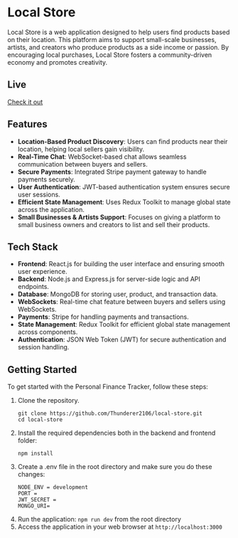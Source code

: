 # Local Store

Local Store is a web application designed to help users find products based on their location. This platform aims to support small-scale businesses, artists, and creators who produce products as a side income or passion. By encouraging local purchases, Local Store fosters a community-driven economy and promotes creativity.

## Live

[Check it out](https://mernappbrad.herokuapp.com/) 

## Features

- **Location-Based Product Discovery**: Users can find products near their location, helping local sellers gain visibility.
- **Real-Time Chat**: WebSocket-based chat allows seamless communication between buyers and sellers.
- **Secure Payments**: Integrated Stripe payment gateway to handle payments securely.
- **User Authentication**: JWT-based authentication system ensures secure user sessions.
- **Efficient State Management**: Uses Redux Toolkit to manage global state across the application.
- **Small Businesses & Artists Support**: Focuses on giving a platform to small business owners and creators to list and sell their products.

## Tech Stack

- **Frontend**: React.js for building the user interface and ensuring smooth user experience.
- **Backend**: Node.js and Express.js for server-side logic and API endpoints.
- **Database**: MongoDB for storing user, product, and transaction data.
- **WebSockets**: Real-time chat feature between buyers and sellers using WebSockets.
- **Payments**: Stripe for handling payments and transactions.
- **State Management**: Redux Toolkit for efficient global state management across components.
- **Authentication**: JSON Web Token (JWT) for secure authentication and session handling.


## Getting Started
To get started with the Personal Finance Tracker, follow these steps:

1. Clone the repository.
   ```
   git clone https://github.com/Thunderer2106/local-store.git
   cd local-store
   ```
2. Install the required dependencies both in the backend and frontend folder:
   ```
   npm install
   ```
4. Create a .env file in the root directory and make sure you do these changes:<br>
   ```
   NODE_ENV = development
   PORT = 
   JWT_SECRET = 
   MONGO_URI=
   ```
5. Run the application: `npm run dev` from the root directory
6. Access the application in your web browser at `http://localhost:3000`


